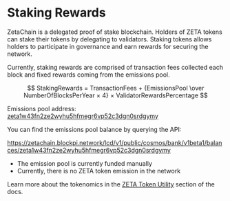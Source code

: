 # Staking Rewards

ZetaChain is a delegated proof of stake blockchain. Holders of ZETA tokens can
stake their tokens by delegating to validators. Staking tokens allows holders to
participate in governance and earn rewards for securing the network.

Currently, staking rewards are comprised of transaction fees collected each
block and fixed rewards coming from the emissions pool.

$$
StakingRewards = TransactionFees + {EmissionsPool \over NumberOfBlocksPerYear ×
4} × ValidatorRewardsPercentage
$$

Emissions pool address:
[zeta1w43fn2ze2wyhu5hfmegr6vp52c3dgn0srdgymy](https://zetachain-athens.blockpi.network/lcd/v1/public/zeta-chain/emissions/list_addresses)

You can find the emissions pool balance by querying the API:

https://zetachain.blockpi.network/lcd/v1/public/cosmos/bank/v1beta1/balances/zeta1w43fn2ze2wyhu5hfmegr6vp52c3dgn0srdgymy

- The emission pool is currently funded manually
- Currently, there is no ZETA token emission in the network

Learn more about the tokenomics in the
[ZETA Token Utility](/about/token-utility/distribution/) section of the docs.
